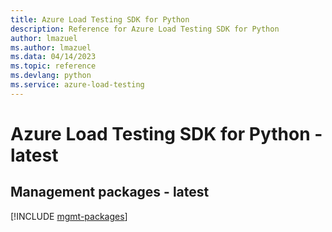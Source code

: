 ```yaml
---
title: Azure Load Testing SDK for Python
description: Reference for Azure Load Testing SDK for Python
author: lmazuel
ms.author: lmazuel
ms.data: 04/14/2023
ms.topic: reference
ms.devlang: python
ms.service: azure-load-testing
---
```

# Azure Load Testing SDK for Python - latest

## Management packages - latest
[!INCLUDE [mgmt-packages](load-testing-mgmt-index.md)]